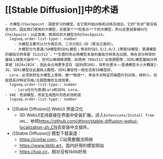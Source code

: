 # [[Stable Diffusion]]中的术语
	- 大模型/Checkpoint：深度学习的模型，在它刚开始训练和训练完成后，它的“形状”是没有变化的，因此我们使用的大模型，总是某个**检查点**下的大模型，所以这里就直接叫它Checkpoint；以此类推，微调后的大模型也叫Checkpoint。
	  logseq.order-list-type:: number
		- 大模型主要可以分为真实凤，二次元和2.5D（厚涂之类的）。
		- 大模型分为普通/SD模型和SDXL模型；常说的SD1.5/2.0/2.1等是SD模型，普通模型的基础分辨率是`512x512`，**生图时务必用模型本身的基础分辨率去出图，再在该分辨率的基础上做放大操作**，但可以做细微调整，如使用`768x512`出宽屏图等；SDXL模型基础分辨率是`1024x1024`，因此会占用更多显存（起码得16G），体积也更大——普通模型大小大概是2-3G，SDXL模型在此基础上翻倍。SDXL兼容性一般也没有SD模型好。
	- Lora：必须依附在大模型上使用，做**微调**，来自于对特定风格图片的训练，体积小，但能提高对特定风格/主题图像的生成效果。
	  logseq.order-list-type:: number
		- Lora也分为普通Lora和SDXL Lora。
	- VAE：色调模型，改变生成图片的色彩饱和度
	  logseq.order-list-type:: number
- [[Stable Diffusion]] WebUI 界面汉化
	- SD WebUI支持直接在界面中安装扩展，进入`Extensions/Install from URL`，参照<https://github.com/dtlnor/stable-diffusion-webui-localization-zh_CN>去安装中文插件。
- [[Stable Diffusion]] 模型下载渠道：
	- <https://civitai.com>，C站需要魔法网络
	- <https://www.liblib.art>，国内好用的模型网站
	- <https://tusi.cn>，相对没有liblib好用